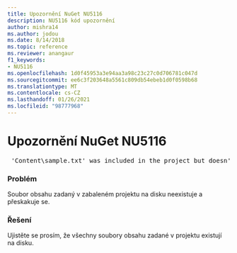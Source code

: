 ```yaml
---
title: Upozornění NuGet NU5116
description: NU5116 kód upozornění
author: mishra14
ms.author: jodou
ms.date: 8/14/2018
ms.topic: reference
ms.reviewer: anangaur
f1_keywords:
- NU5116
ms.openlocfilehash: 1d0f45953a3e94aa3a98c23c27c0d706781c047d
ms.sourcegitcommit: ee6c3f203648a5561c809db54ebeb1d0f0598b68
ms.translationtype: MT
ms.contentlocale: cs-CZ
ms.lasthandoff: 01/26/2021
ms.locfileid: "98777968"
---
```

# <a name="nuget-warning-nu5116"></a>Upozornění NuGet NU5116
<pre> 'Content\sample.txt' was included in the project but doesn't exist. Skipping...</pre>

### <a name="issue"></a>Problém

Soubor obsahu zadaný v zabaleném projektu na disku neexistuje a přeskakuje se.


### <a name="solution"></a>Řešení

Ujistěte se prosím, že všechny soubory obsahu zadané v projektu existují na disku.


